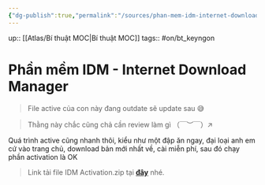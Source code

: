 ```yaml
---
{"dg-publish":true,"permalink":"/sources/phan-mem-idm-internet-download-manager/"}
---
```


up:: [[Atlas/Bí thuật MOC\|Bí thuật MOC]]
tags:: #on/bt_keyngon 

# Phần mềm IDM - Internet Download Manager
> File active của con này đang outdate sẽ update sau 😅

> Thằng này chắc cũng chả cần review làm gì （￣︶￣）↗　

Quá trình active cũng nhanh thôi, kiểu như một đập ăn ngay, đại loại anh em cứ vào trang chủ, download bản mới nhất về, cài miễn phí, sau đó chạy phần activation là OK

> Link tải file IDM Activation.zip tại [**đây**](https://justpaste.it/9ja8g?fbclid=IwAR13aUVvvFxKwi0ha8qwe_LpHFUObAEImih7BFLvwE2MY7r8oWsijGXZ5YQ) nhé.

